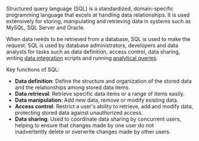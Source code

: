 Structured query language (SQL) is a standardized, domain-specific programming language that excels at handling data relationships. It is used extensively for storing, manipulating and retrieving data in systems such as MySQL, SQL Server and Oracle.

When data needs to be retrieved from a database, SQL is used to make the request. SQL is used by database administrators, developers and data analysts for tasks such as data definition, access control, data sharing, writing [data integration](https://www.ibm.com/topics/data-integration) scripts and running [analytical queries](https://www.ibm.com/topics/big-data-analytics).

Key functions of SQL:

- **Data definition**: Define the structure and organization of the stored data and the relationships among stored data items.
- **Data retrieval**: Retrieve specific data items or a range of items easily.
- **Data manipulation**: Add new data, remove or modify existing data.
- **Access control**: Restrict a user's ability to retrieve, add and modify data, protecting stored data against unauthorized access.
- **Data sharing**: Used to coordinate data sharing by concurrent users, helping to ensure that changes made by one user do not inadvertently delete or overwrite changes made by other users.